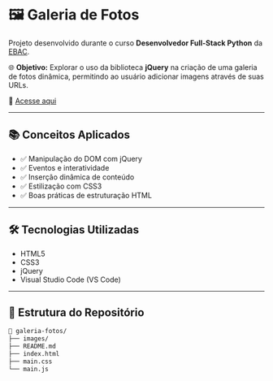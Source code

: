 # 🖼️ Galeria de Fotos

Projeto desenvolvido durante o curso **Desenvolvedor Full-Stack Python** da [EBAC](https://ebaconline.com.br/).

🌐 **Objetivo:** Explorar o uso da biblioteca **jQuery** na criação de uma galeria de fotos dinâmica, permitindo ao usuário adicionar imagens através de suas URLs.

📎 [Acesse aqui](https://mc-jquery-galeria-fotos.vercel.app/)

---

## 📚 Conceitos Aplicados

- ✅ Manipulação do DOM com jQuery  
- ✅ Eventos e interatividade  
- ✅ Inserção dinâmica de conteúdo  
- ✅ Estilização com CSS3  
- ✅ Boas práticas de estruturação HTML  

---

## 🛠️ Tecnologias Utilizadas

- HTML5  
- CSS3  
- jQuery  
- Visual Studio Code (VS Code)

---

## 📁 Estrutura do Repositório

```bash
📂 galeria-fotos/
├── images/
├── README.md
├── index.html
├── main.css
└── main.js
